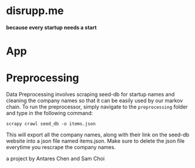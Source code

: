 # disrupp.me
#### because every startup needs a start


# App

# Preprocessing
Data Preprocessing involves scraping seed-db for startup names and cleaning the
company names so that it can be easily used by our markov chain. To run the
preprocessor, simply navigate to the `preprocessing` folder and type in the
following command:

```
scrapy crawl seed_db -o items.json
```

This will export all the company names, along with their link on the seed-db
website into a json file named items.json. Make sure to delete the json file
everytime you rescrape the company names.

a project by Antares Chen and Sam Choi
